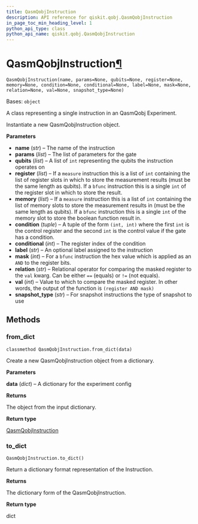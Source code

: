 ```yaml
---
title: QasmQobjInstruction
description: API reference for qiskit.qobj.QasmQobjInstruction
in_page_toc_min_heading_level: 1
python_api_type: class
python_api_name: qiskit.qobj.QasmQobjInstruction
---
```


# QasmQobjInstruction[¶](#qasmqobjinstruction "Permalink to this headline")

<span id="qiskit.qobj.QasmQobjInstruction" />

`QasmQobjInstruction(name, params=None, qubits=None, register=None, memory=None, condition=None, conditional=None, label=None, mask=None, relation=None, val=None, snapshot_type=None)`

Bases: `object`

A class representing a single instruction in an QasmQobj Experiment.

Instantiate a new QasmQobjInstruction object.

**Parameters**

*   **name** (*str*) – The name of the instruction
*   **params** (*list*) – The list of parameters for the gate
*   **qubits** (*list*) – A list of `int` representing the qubits the instruction operates on
*   **register** (*list*) – If a `measure` instruction this is a list of `int` containing the list of register slots in which to store the measurement results (must be the same length as qubits). If a `bfunc` instruction this is a single `int` of the register slot in which to store the result.
*   **memory** (*list*) – If a `measure` instruction this is a list of `int` containing the list of memory slots to store the measurement results in (must be the same length as qubits). If a `bfunc` instruction this is a single `int` of the memory slot to store the boolean function result in.
*   **condition** (*tuple*) – A tuple of the form `(int, int)` where the first `int` is the control register and the second `int` is the control value if the gate has a condition.
*   **conditional** (*int*) – The register index of the condition
*   **label** (*str*) – An optional label assigned to the instruction
*   **mask** (*int*) – For a `bfunc` instruction the hex value which is applied as an `AND` to the register bits.
*   **relation** (*str*) – Relational operator for comparing the masked register to the `val` kwarg. Can be either `==` (equals) or `!=` (not equals).
*   **val** (*int*) – Value to which to compare the masked register. In other words, the output of the function is `(register AND mask)`
*   **snapshot\_type** (*str*) – For snapshot instructions the type of snapshot to use

## Methods

### from\_dict

<span id="qiskit.qobj.QasmQobjInstruction.from_dict" />

`classmethod QasmQobjInstruction.from_dict(data)`

Create a new QasmQobjInstruction object from a dictionary.

**Parameters**

**data** (*dict*) – A dictionary for the experiment config

**Returns**

The object from the input dictionary.

**Return type**

[QasmQobjInstruction](qiskit.qobj.QasmQobjInstruction "qiskit.qobj.QasmQobjInstruction")

### to\_dict

<span id="qiskit.qobj.QasmQobjInstruction.to_dict" />

`QasmQobjInstruction.to_dict()`

Return a dictionary format representation of the Instruction.

**Returns**

The dictionary form of the QasmQobjInstruction.

**Return type**

dict

